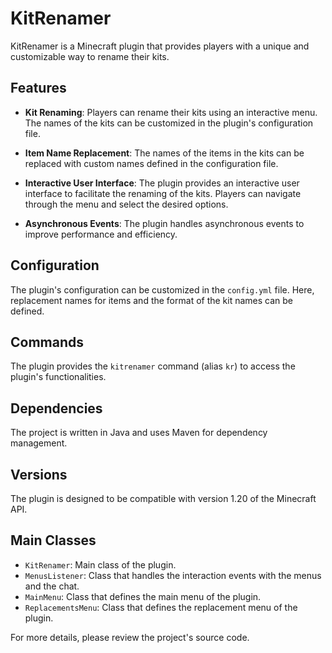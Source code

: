 # KitRenamer

KitRenamer is a Minecraft plugin that provides players with a unique and customizable way to rename their kits.

## Features

- **Kit Renaming**: Players can rename their kits using an interactive menu. The names of the kits can be customized in the plugin's configuration file.

- **Item Name Replacement**: The names of the items in the kits can be replaced with custom names defined in the configuration file.

- **Interactive User Interface**: The plugin provides an interactive user interface to facilitate the renaming of the kits. Players can navigate through the menu and select the desired options.

- **Asynchronous Events**: The plugin handles asynchronous events to improve performance and efficiency.

## Configuration

The plugin's configuration can be customized in the `config.yml` file. Here, replacement names for items and the format of the kit names can be defined.

## Commands

The plugin provides the `kitrenamer` command (alias `kr`) to access the plugin's functionalities.

## Dependencies

The project is written in Java and uses Maven for dependency management.

## Versions

The plugin is designed to be compatible with version 1.20 of the Minecraft API.

## Main Classes

- `KitRenamer`: Main class of the plugin.
- `MenusListener`: Class that handles the interaction events with the menus and the chat.
- `MainMenu`: Class that defines the main menu of the plugin.
- `ReplacementsMenu`: Class that defines the replacement menu of the plugin.

For more details, please review the project's source code.